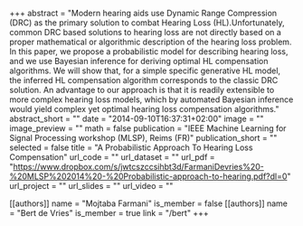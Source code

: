 +++
abstract = "Modern   hearing   aids   use   Dynamic   Range   Compression (DRC) as the primary solution to combat Hearing Loss (HL).Unfortunately, common DRC based solutions to hearing loss are not directly based on a proper mathematical or algorithmic description of the hearing loss problem. In this paper, we propose a probabilistic model for describing hearing loss, and we use Bayesian inference for deriving optimal HL compensation algorithms.   We will show that,  for a simple specific generative  HL  model,  the  inferred  HL  compensation  algorithm corresponds to the classic DRC solution. An advantage to our approach is that it is readily extensible to more complex hearing loss models, which by automated Bayesian inference would yield complex yet optimal hearing loss compensation algorithms."
abstract_short = ""
date = "2014-09-10T16:37:31+02:00"
image = ""
image_preview = ""
math = false
publication = "IEEE Machine Learning for Signal Processing workshop (MLSP), Reims (FR)"
publication_short = ""
selected = false
title = "A Probabilistic Approach To Hearing Loss Compensation"
url_code = ""
url_dataset = ""
url_pdf = "https://www.dropbox.com/s/jwtcszccsihbt3d/FarmaniDevries%20-%20MLSP%202014%20-%20Probabilistic-approach-to-hearing.pdf?dl=0"
url_project = ""
url_slides = ""
url_video = ""

[[authors]]
    name = "Mojtaba Farmani"
    is_member = false
[[authors]]
    name = "Bert de Vries"
    is_member = true
    link = "/bert"
+++
